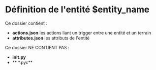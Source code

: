 # Définition de l'entité $entity_name

Ce dossier contient :

- **actions.json** les actions liant un trigger entre une entité et un terrain
- **attributes.json** les attributs de l'entité

Ce dossier NE CONTIENT PAS :

- **__init__.py**
- ** \*.pyc**

